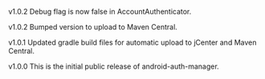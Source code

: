 v1.0.2
Debug flag is now false in AccountAuthenticator.

v1.0.2
Bumped version to upload to Maven Central.

v1.0.1
Updated gradle build files for automatic upload to jCenter and Maven Central.

v1.0.0
This is the initial public release of android-auth-manager.
